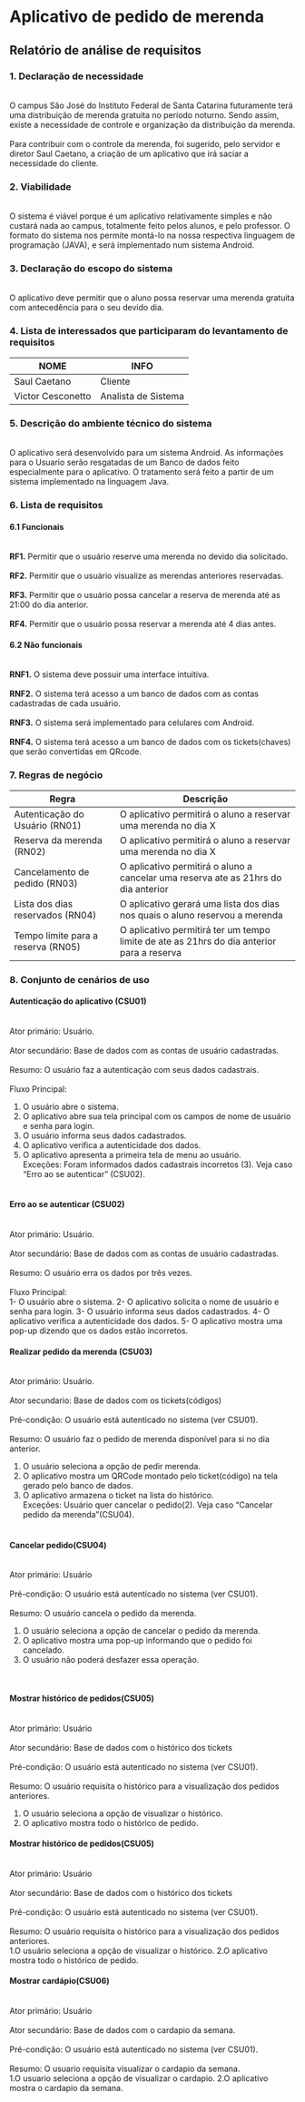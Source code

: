 # Aplicativo de pedido de merenda 

## Relatório de análise de requisitos

### 1. Declaração de necessidade	
<br> O campus São José do Instituto Federal de Santa Catarina futuramente terá uma distribuição de merenda gratuita no período noturno. Sendo assim, existe a necessidade de controle e organização da distribuição da merenda. </br>
<br>Para contribuir com o controle da merenda, foi sugerido, pelo servidor e diretor Saul Caetano, a criação de um aplicativo que irá saciar a necessidade do cliente.</br>

### 2. Viabilidade
<br> O sistema é viável porque é um aplicativo relativamente simples e não custará nada ao campus, totalmente feito pelos alunos, e pelo professor. O formato do sistema nos permite montá-lo na nossa respectiva linguagem de programação (JAVA), e será implementado num sistema Android.</br>


### 3. Declaração do escopo do sistema
<br> O aplicativo deve permitir que o aluno possa reservar uma merenda gratuita com antecedência para o seu devido dia. </br>

### 4. Lista de interessados que participaram do levantamento de requisitos

| NOME                        | INFO                                              |
|-----------------------------|---------------------------------------------------|
|      Saul Caetano           | Cliente                                           |
|Victor Cesconetto            | Analista de Sistema                               |

### 5. Descrição do ambiente técnico do sistema

<br> O aplicativo será desenvolvido para um sistema Android. As informações para o Usuario serão resgatadas de um Banco de dados feito especialmente para o aplicativo. O tratamento será feito a partir de um sistema implementado na linguagem Java. </br>

### 6. Lista de requisitos
#### 6.1 Funcionais

<br>**RF1.** Permitir que o usuário reserve uma merenda no devido dia solicitado.</br>
<br>**RF2.** Permitir que o usuário visualize as merendas anteriores reservadas.</br>
<br>**RF3.** Permitir que o usuário possa cancelar a reserva de merenda até as 21:00 do dia anterior.</br>
<br>**RF4.** Permitir que o usuário possa reservar a merenda até 4 dias antes.</br>

#### 6.2 Não funcionais
<br>**RNF1.** O sistema deve possuir uma interface intuitiva.</br>
<br>**RNF2.** O sistema terá acesso a um banco de dados com as contas cadastradas de cada usuário.</br>
<br>**RNF3.** O sistema será implementado para celulares com Android.</br>
<br>**RNF4.** O sistema terá acesso a um banco de dados com os tickets(chaves) que serão convertidas em QRcode.</br>

### 7. Regras de negócio


| Regra | Descrição|
|-----------------------------|---------------------------------------------------|
|Autenticação do Usuário (RN01) | O aplicativo permitirá o aluno a reservar uma merenda no dia X |
|Reserva da merenda (RN02) | O aplicativo permitirá o aluno a reservar uma merenda no dia X |
|Cancelamento de pedido (RN03) | O aplicativo permitirá o aluno a cancelar uma reserva ate as 21hrs do dia anterior|
|Lista dos dias reservados (RN04)| O aplicativo gerará uma lista dos dias nos quais o aluno reservou a merenda|
|Tempo limite para a reserva (RN05) | O aplicativo permitirá ter um tempo limite de ate as 21hrs do dia anterior para a reserva |

### 8. Conjunto de cenários de uso

#### Autenticação do aplicativo (CSU01)
<br>Ator primário: Usuário.</br>
<br>Ator secundário: Base de dados com as contas de usuário cadastradas.</br>
<br>Resumo: O usuário faz a autenticação com seus dados cadastrais.</br>
<br>Fluxo Principal:</br>
1. O usuário abre o sistema.
2. O aplicativo abre sua tela principal com os campos de nome de usuário e senha para login.
3. O usuário informa seus dados cadastrados.
4. O aplicativo verifica a autenticidade dos dados. 
5. O aplicativo apresenta a primeira tela de menu ao usuário.
<br>Exceções:
Foram informados dados cadastrais incorretos (3). Veja caso “Erro ao se autenticar” (CSU02).</br>
&nbsp;
#### Erro ao se autenticar (CSU02)
&nbsp;
<br>Ator primário: Usuário.</br>
<br>Ator secundário: Base de dados com as contas de usuário cadastradas.</br>
<br>Resumo: O usuário erra os dados por três vezes.</br>
<br>Fluxo Principal:</br>
1- O usuário abre o sistema.
2- O aplicativo solicita o nome de usuário e senha para login.
3- O usuário informa seus dados cadastrados.
4- O aplicativo verifica a autenticidade dos dados.
5- O aplicativo mostra uma pop-up dizendo que os dados estão incorretos.
&nbsp;
#### Realizar pedido da merenda (CSU03)
&nbsp;
<br>Ator primário: Usuário.</br>
<br>Ator secundario: Base de dados com os tickets(códigos)</br>
<br>Pré-condição: O usuário está autenticado no sistema (ver CSU01).</br>
<br>Resumo: O usuário faz o pedido de merenda disponível para si no dia anterior.</br>
1. O usuário seleciona a opção de pedir merenda.
2. O aplicativo mostra um QRCode montado pelo ticket(código) na tela gerado pelo banco de dados.
3. O aplicativo armazena o ticket  na lista do histórico.
<br>Exceções:
Usuário quer cancelar o pedido(2). Veja caso “Cancelar pedido da merenda”(CSU04).</br>
&nbsp;
#### Cancelar pedido(CSU04)
&nbsp;
<br>Ator primário: Usuário</br>
<br>Pré-condição: O usuário está autenticado no sistema (ver CSU01).</br>
<br>Resumo: O usuário cancela o pedido da merenda.</br>
1. O usuário seleciona a opção de cancelar o pedido da merenda.
2. O aplicativo mostra uma pop-up informando que o pedido foi cancelado.
3. O usuário não poderá desfazer essa operação.


&nbsp;
#### Mostrar histórico de pedidos(CSU05)


&nbsp;
<br>Ator primário: Usuário</br>
<br>Ator secundário: Base de dados com o histórico dos tickets</br>
<br>Pré-condição: O usuário está autenticado no sistema (ver CSU01).</br>
<br>Resumo: O usuário requisita o histórico para a visualização dos pedidos anteriores.</br>
1. O usuário seleciona a opção de visualizar o histórico.
2. O aplicativo mostra todo o histórico de pedido.
&nbsp;
#### Mostrar histórico de pedidos(CSU05)

<br>Ator primário: Usuário</br>
<br>Ator secundário: Base de dados com o histórico dos tickets</br>
<br>Pré-condição: O usuário está autenticado no sistema (ver CSU01).</br>
<br>Resumo: O usuário requisita o histórico para a visualização dos pedidos anteriores.</br>
1.O usuário seleciona a opção de visualizar o histórico.
2.O aplicativo mostra todo o histórico de pedido.
&nbsp;
#### Mostrar cardápio(CSU06)
&nbsp;
<br>Ator primário: Usuário</br>
<br>Ator secundário: Base de dados com o cardapio da semana.</br>
<br>Pré-condição: O usuário está autenticado no sistema (ver CSU01).</br>
<br>Resumo: O usuario requisita visualizar o cardapio da semana.</br>
1.O usuario seleciona a opção de visualizar o cardapio.
2.O aplicativo mostra o cardapio da semana.










